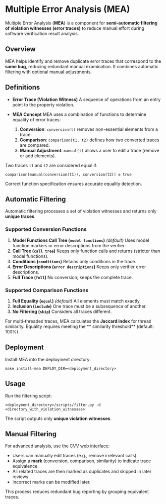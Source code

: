# Multiple Error Analysis (MEA)

Multiple Error Analysis (**MEA**) is a component for **semi-automatic filtering of violation witnesses (error traces)**
to reduce manual effort during software verification result analysis.

## Overview

MEA helps identify and remove duplicate error traces that correspond to the **same bug**, reducing redundant manual
examination. It combines automatic filtering with optional manual adjustments.

## Definitions

- **Error Trace (Violation Witness)**
  A sequence of operations from an entry point to the property violation.

- **MEA Concept**
  MEA uses a combination of functions to determine equality of error traces:
    1. **Conversion**: `conversion(t)` removes non-essential elements from a trace.
    2. **Comparison**: `comparison(t1, t2)` defines how two converted traces are compared.
    3. **Manual Adjustment**: `manual(t)` allows a user to edit a trace (remove or add elements).

Two traces `t1` and `t2` are considered equal if:

```
comparison(manual(conversion(t1)), conversion(t2)) ≡ true
```

Correct function specification ensures accurate equality detection.

## Automatic Filtering

Automatic filtering processes a set of violation witnesses and returns only **unique traces**.

### Supported Conversion Functions

1. **Model Functions Call Tree (`model functions`)** *(default)*
   Uses model function markers or error descriptions from the verifier.
2. **Call Tree (`call tree`)**
   Keeps only function calls and returns (stricter than model functions).
3. **Conditions (`conditions`)**
   Retains only conditions in the trace.
4. **Error Descriptions (`error descriptions`)**
   Keeps only verifier error descriptions.
5. **Full Trace (`full`)**
   No conversion; keeps the complete trace.

### Supported Comparison Functions

1. **Full Equality (`equal`)** *(default)*
   All elements must match exactly.
2. **Inclusion (`include`)**
   One trace must be a subsequence of another.
3. **No Filtering (`skip`)**
   Considers all traces different.

For multi-threaded traces, MEA calculates the **Jaccard index** for thread similarity. Equality requires meeting the **
similarity threshold** (default: 100%).

## Deployment

Install MEA into the deployment directory:

```shell
make install-mea DEPLOY_DIR=<deployment_directory>
```

## Usage

Run the filtering script:

```shell
<deployment_directory>/scripts/filter.py -d <directory_with_violation_witnesses>
```

The script outputs only **unique violation witnesses**.

## Manual Filtering

For advanced analysis, use the [CVV web interface](https://github.com/vmordan/cvv):

- Users can manually edit traces (e.g., remove irrelevant calls).
- Assign a **mark** (conversion, comparison, similarity) to indicate trace equivalence.
- All related traces are then marked as duplicates and skipped in later reviews.
- Incorrect marks can be modified later.

This process reduces redundant bug reporting by grouping equivalent traces.
